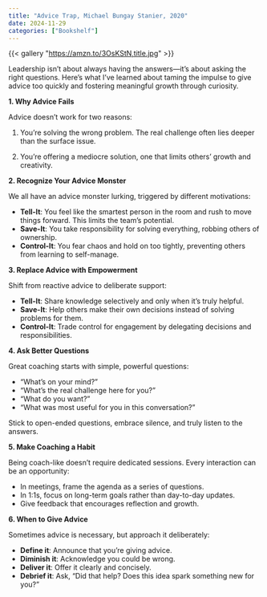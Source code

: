 ```yaml
---
title: "Advice Trap, Michael Bungay Stanier, 2020"
date: 2024-11-29
categories: ["Bookshelf"]
---
```


{{< gallery "https://amzn.to/3OsKStN,title.jpg" >}}

Leadership isn’t about always having the answers—it’s about asking the right questions. Here’s what I’ve learned about taming the impulse to give advice too quickly and fostering meaningful growth through curiosity.

**1. Why Advice Fails**

Advice doesn’t work for two reasons:

1. You’re solving the wrong problem. The real challenge often lies deeper than the surface issue.

2. You’re offering a mediocre solution, one that limits others’ growth and creativity.

**2. Recognize Your Advice Monster**

We all have an advice monster lurking, triggered by different motivations:

- **Tell-It**: You feel like the smartest person in the room and rush to move things forward. This limits the team’s potential.
- **Save-It**: You take responsibility for solving everything, robbing others of ownership.
- **Control-It**: You fear chaos and hold on too tightly, preventing others from learning to self-manage.

**3. Replace Advice with Empowerment**

Shift from reactive advice to deliberate support:

- **Tell-It**: Share knowledge selectively and only when it’s truly helpful.
- **Save-It**: Help others make their own decisions instead of solving problems for them.
- **Control-It**: Trade control for engagement by delegating decisions and responsibilities.

**4. Ask Better Questions**

Great coaching starts with simple, powerful questions:

- “What’s on your mind?”
- “What’s the real challenge here for you?”
- “What do you want?”
- “What was most useful for you in this conversation?”

Stick to open-ended questions, embrace silence, and truly listen to the answers.

**5. Make Coaching a Habit**

Being coach-like doesn’t require dedicated sessions. Every interaction can be an opportunity:

- In meetings, frame the agenda as a series of questions.
- In 1:1s, focus on long-term goals rather than day-to-day updates.
- Give feedback that encourages reflection and growth.

**6. When to Give Advice**

Sometimes advice is necessary, but approach it deliberately:

- **Define it**: Announce that you’re giving advice.
- **Diminish it**: Acknowledge you could be wrong.
- **Deliver it**: Offer it clearly and concisely.
- **Debrief it**: Ask, “Did that help? Does this idea spark something new for you?”
